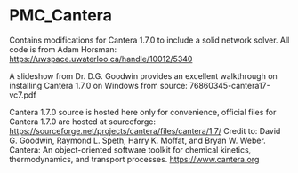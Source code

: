 # PMC_Cantera
 Contains modifications for Cantera 1.7.0 to include a solid network solver. All code is from Adam Horsman:
 https://uwspace.uwaterloo.ca/handle/10012/5340
 
 A slideshow from Dr. D.G. Goodwin provides an excellent walkthrough on installing Cantera 1.7.0 on Windows from source:
 76860345-cantera17-vc7.pdf

Cantera 1.7.0 source is hosted here only for convenience, official files for Cantera 1.7.0 are hosted at sourceforge:
https://sourceforge.net/projects/cantera/files/cantera/1.7/
Credit to:
David G. Goodwin, Raymond L. Speth, Harry K. Moffat, and Bryan W. Weber. Cantera: An object-oriented software toolkit for chemical kinetics, thermodynamics, and transport processes. https://www.cantera.org
